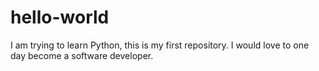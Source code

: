 # hello-world
I am trying to learn Python, this is my first repository.
I would love to one day become a software developer.
